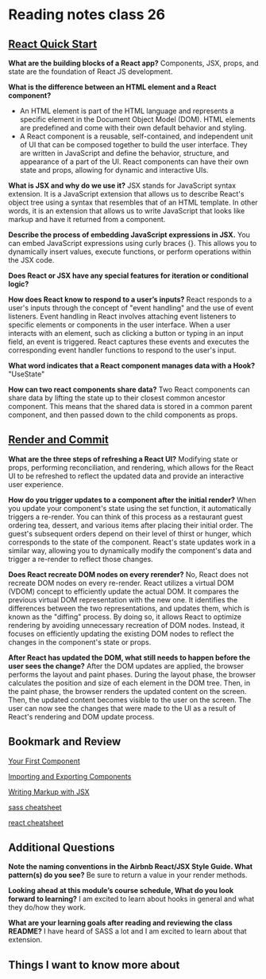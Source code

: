 # Reading notes class 26

## [React Quick Start](https://react.dev/learn)

**What are the building blocks of a React app?**
Components, JSX, props, and state are the foundation of React JS development.

**What is the difference between an HTML element and a React component?**

- An HTML element is part of the HTML language and represents a specific element in the Document Object Model (DOM). HTML elements are predefined and come with their own default behavior and styling.
- A React component is a reusable, self-contained, and independent unit of UI that can be composed together to build the user interface. They are written in JavaScript and define the behavior, structure, and appearance of a part of the UI.
React components can have their own state and props, allowing for dynamic and interactive UIs.

**What is JSX and why do we use it?**
JSX stands for JavaScript syntax extension. It is a JavaScript extension that allows us to describe React's object tree using a syntax that resembles that of an HTML template. In other words, it is an extension that allows us to write JavaScript that looks like markup and have it returned from a component.

**Describe the process of embedding JavaScript expressions in JSX.**
You can embed JavaScript expressions using curly braces {}. This allows you to dynamically insert values, execute functions, or perform operations within the JSX code.

**Does React or JSX have any special features for iteration or conditional logic?**

**How does React know to respond to a user’s inputs?**
React responds to a user's inputs through the concept of "event handling" and the use of event listeners. Event handling in React involves attaching event listeners to specific elements or components in the user interface. When a user interacts with an element, such as clicking a button or typing in an input field, an event is triggered. React captures these events and executes the corresponding event handler functions to respond to the user's input.

**What word indicates that a React component manages data with a Hook?**
"UseState"

**How can two react components share data?**
Two React components can share data by lifting the state up to their closest common ancestor component. This means that the shared data is stored in a common parent component, and then passed down to the child components as props.

## [Render and Commit](https://react.dev/learn/render-and-commit)

**What are the three steps of refreshing a React UI?**
Modifying state or props, performing reconciliation, and rendering, which allows for the React UI to be refreshed to reflect the updated data and provide an interactive user experience.

**How do you trigger updates to a component after the initial render?**
When you update your component's state using the set function, it automatically triggers a re-render. You can think of this process as a restaurant guest ordering tea, dessert, and various items after placing their initial order. The guest's subsequent orders depend on their level of thirst or hunger, which corresponds to the state of the component. React's state updates work in a similar way, allowing you to dynamically modify the component's data and trigger a re-render to reflect those changes.

**Does React recreate DOM nodes on every rerender?**
No, React does not recreate DOM nodes on every re-render. React utilizes a virtual DOM (VDOM) concept to efficiently update the actual DOM. It compares the previous virtual DOM representation with the new one. It identifies the differences between the two representations, and updates them, which is known as the "diffing" process. By doing so, it allows React to optimize rendering by avoiding unnecessary recreation of DOM nodes. Instead, it focuses on efficiently updating the existing DOM nodes to reflect the changes in the component's state or props.

**After React has updated the DOM, what still needs to happen before the user sees the change?**
After the DOM updates are applied, the browser performs the layout and paint phases. During the layout phase, the browser calculates the position and size of each element in the DOM tree. Then, in the paint phase, the browser renders the updated content on the screen. Then, the updated content becomes visible to the user on the screen. The user can now see the changes that were made to the UI as a result of React's rendering and DOM update process.

## Bookmark and Review

[Your First Component](https://react.dev/learn/your-first-component)

[Importing and Exporting Components](https://react.dev/learn/importing-and-exporting-components)

[Writing Markup with JSX](https://react.dev/learn/writing-markup-with-jsx)

[sass cheatsheet](https://devhints.io/sass)

[react cheatsheet](https://devhints.io/react)

## Additional Questions

**Note the naming conventions in the Airbnb React/JSX Style Guide. What pattern(s) do you see?**
Be sure to return a value in your render methods.

**Looking ahead at this module’s course schedule, What do you look forward to learning?**
I am excited to learn about hooks in general and what they do/how they work.

**What are your learning goals after reading and reviewing the class README?**
I have heard of SASS a lot and I am excited to learn about that extension.

## Things I want to know more about
